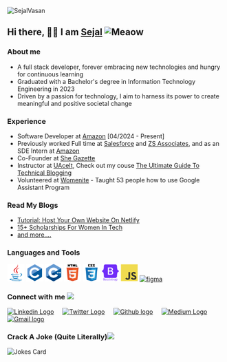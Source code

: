 
![SejalVasan](https://github.com/sejalvasan/sejalvasan/assets/69964629/1d440717-c3e6-4358-994a-a060f2d7891a)

## Hi there, 👋🏻 I am [Sejal](https://sejalvasan.netlify.app/) <img src="https://i.imgur.com/veZrcC7.gif" alt="Meaow" width="50" />

### About me 
<ul>
<li>A full stack developer, forever embracing new technologies and hungry for continuous learning</li>
<li>Graduated with a Bachelor's degree in Information Technology Engineering in 2023</li>
<li>Driven by a passion for technology, I aim to harness its power to create meaningful and positive societal change</li>
</ul>


### Experience
<!--  <img src="https://github.com/TheDudeThatCode/TheDudeThatCode/blob/master/Assets/Medal.gif" width="30px"> 
 -->
 - Software Developer at [Amazon](https://www.linkedin.com/company/amazon/mycompany/verification/) [04/2024 - Present]
 - Previously worked Full time at [Salesforce](https://www.linkedin.com/company/salesforce/) and [ZS Associates](https://www.linkedin.com/company/zs-associates/), and as an SDE Intern at [Amazon](https://www.linkedin.com/company/amazon/mycompany/verification/)
 - Co-Founder at [She Gazette](https://shegazette.co/) 
 - Instructor at [UAceIt](https://uaceit.com/), Check out my couse [The Ultimate Guide To Technical Blogging](https://uaceit.com/courses/ultimate-guide-to-technical-blogging/)
 - Volunteered at [Womenite](https://womenite.com/) - Taught 53 people how to use Google Assistant Program
 
### Read My Blogs  
<!-- <img alt="GIF" src="https://github.com/TheDudeThatCode/TheDudeThatCode/blob/master/Assets/wave.gif" width="30px" /> -->
 - [Tutorial: Host Your Own Website On Netlify](https://sejalvasan.medium.com/tutorial-host-your-own-website-on-netlify-598830ca4a60)
 - [15+ Scholarships For Women In Tech](https://sejalvasan.medium.com/15-scholarships-for-women-in-tech-61f0cb242be1)
 - [and more....](https://sejalvasan.medium.com/)

### Languages and Tools    
<!-- <img src="https://github.com/TheDudeThatCode/TheDudeThatCode/blob/master/Assets/Designer.gif" width="36px"> -->
[<img src="https://raw.githubusercontent.com/devicons/devicon/master/icons/java/java-original.svg" alt="Java" width="40" height="40">](https://www.java.com)
[<img src="https://raw.githubusercontent.com/devicons/devicon/master/icons/c/c-original.svg" alt="c" width="40" height="40"/>](https://www.cprogramming.com/)
[<img src="https://raw.githubusercontent.com/devicons/devicon/master/icons/cplusplus/cplusplus-original.svg" alt="cplusplus" width="40" height="40"/>](https://www.w3schools.com/cpp/)
[<img src="https://raw.githubusercontent.com/devicons/devicon/master/icons/html5/html5-original-wordmark.svg" alt="html5" width="40" height="40"/>](https://www.w3.org/html/)
[<img src="https://raw.githubusercontent.com/devicons/devicon/master/icons/css3/css3-original-wordmark.svg" alt="css3" width="40" height="40"/>](https://www.w3schools.com/css/)
[<img src="https://raw.githubusercontent.com/devicons/devicon/master/icons/bootstrap/bootstrap-plain-wordmark.svg" alt="bootstrap" width="40" height="40"/>](https://getbootstrap.com)
[<img src="https://raw.githubusercontent.com/devicons/devicon/master/icons/javascript/javascript-original.svg" alt="javascript" width="40" height="40"/>](https://developer.mozilla.org/en-US/docs/Web/JavaScript)
[<img src="https://www.vectorlogo.zone/logos/figma/figma-icon.svg" alt="figma" width="40" height="40"/>](https://www.figma.com/)


### Connect with me <img src="https://github.com/TheDudeThatCode/TheDudeThatCode/blob/master/Assets/Handshake.gif" height="32px">


[<img src="https://github.com/TheDudeThatCode/TheDudeThatCode/blob/master/Assets/Linkedin.svg" alt="Linkedin Logo" width="32">](https://www.linkedin.com/in/sejal-vasan-6455121b4/) &nbsp; &nbsp;  [<img src="https://github.com/TheDudeThatCode/TheDudeThatCode/blob/master/Assets/Twitter.svg" alt="Twitter Logo" width="32">](https://twitter.com/SejalVasan) &nbsp; &nbsp;  [<img src="https://cdn.svgporn.com/logos/github-icon.svg" alt="Github logo" width="34">](https://github.com/sejalvasan) &nbsp; &nbsp;   [<img src="https://user-images.githubusercontent.com/69964629/117806794-67aad280-b278-11eb-98e5-1f00b6c77b84.png" alt="Medium Logo" width="30">](https://sejalvasan.medium.com/) &nbsp; &nbsp;    [<img src="https://github.com/TheDudeThatCode/TheDudeThatCode/blob/master/Assets/Gmail.svg" alt="Gmail logo" height="32">](mailto:sejalvasan@gmail.com)

### Crack A Joke (Quite Literally)<img src="https://user-images.githubusercontent.com/69964629/126860178-231d6d94-5e4e-4a9b-bb78-622ec4620b49.gif" height="40px">

<!-- Markdown -->
![Jokes Card](https://readme-jokes.vercel.app/api)
